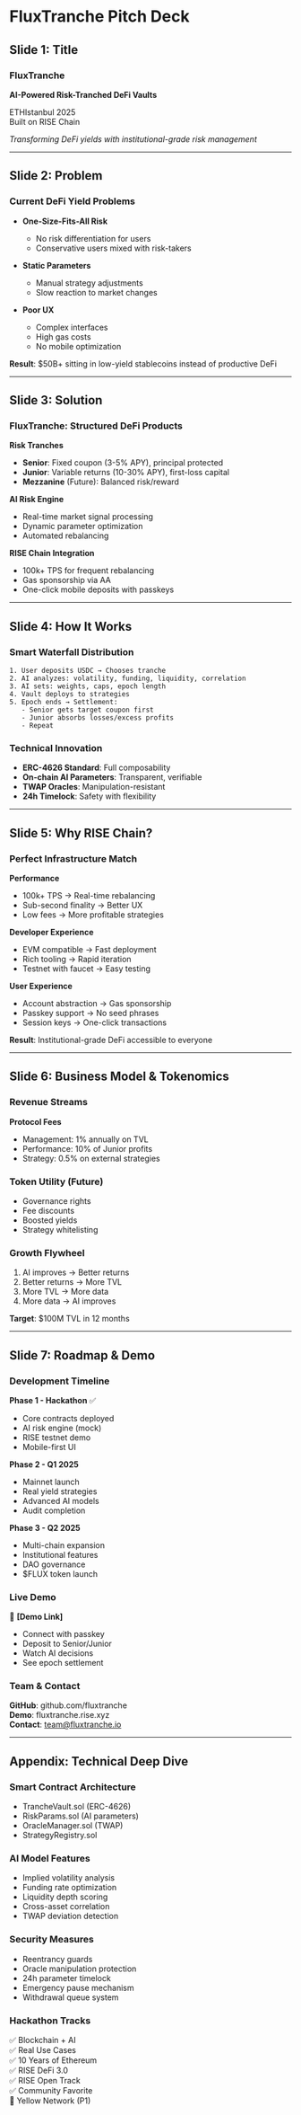 # FluxTranche Pitch Deck

## Slide 1: Title
### FluxTranche
**AI-Powered Risk-Tranched DeFi Vaults**

ETHIstanbul 2025  
Built on RISE Chain

*Transforming DeFi yields with institutional-grade risk management*

---

## Slide 2: Problem

### Current DeFi Yield Problems

- **One-Size-Fits-All Risk** 
  - No risk differentiation for users
  - Conservative users mixed with risk-takers
  
- **Static Parameters**
  - Manual strategy adjustments
  - Slow reaction to market changes
  
- **Poor UX**
  - Complex interfaces
  - High gas costs
  - No mobile optimization

**Result**: $50B+ sitting in low-yield stablecoins instead of productive DeFi

---

## Slide 3: Solution

### FluxTranche: Structured DeFi Products

**Risk Tranches**
- **Senior**: Fixed coupon (3-5% APY), principal protected
- **Junior**: Variable returns (10-30% APY), first-loss capital
- **Mezzanine** (Future): Balanced risk/reward

**AI Risk Engine**
- Real-time market signal processing
- Dynamic parameter optimization
- Automated rebalancing

**RISE Chain Integration**
- 100k+ TPS for frequent rebalancing
- Gas sponsorship via AA
- One-click mobile deposits with passkeys

---

## Slide 4: How It Works

### Smart Waterfall Distribution

```
1. User deposits USDC → Chooses tranche
2. AI analyzes: volatility, funding, liquidity, correlation
3. AI sets: weights, caps, epoch length
4. Vault deploys to strategies
5. Epoch ends → Settlement:
   - Senior gets target coupon first
   - Junior absorbs losses/excess profits
   - Repeat
```

### Technical Innovation
- **ERC-4626 Standard**: Full composability
- **On-chain AI Parameters**: Transparent, verifiable
- **TWAP Oracles**: Manipulation-resistant
- **24h Timelock**: Safety with flexibility

---

## Slide 5: Why RISE Chain?

### Perfect Infrastructure Match

**Performance**
- 100k+ TPS → Real-time rebalancing
- Sub-second finality → Better UX
- Low fees → More profitable strategies

**Developer Experience**  
- EVM compatible → Fast deployment
- Rich tooling → Rapid iteration
- Testnet with faucet → Easy testing

**User Experience**
- Account abstraction → Gas sponsorship
- Passkey support → No seed phrases
- Session keys → One-click transactions

**Result**: Institutional-grade DeFi accessible to everyone

---

## Slide 6: Business Model & Tokenomics

### Revenue Streams

**Protocol Fees**
- Management: 1% annually on TVL
- Performance: 10% of Junior profits
- Strategy: 0.5% on external strategies

### Token Utility (Future)
- Governance rights
- Fee discounts
- Boosted yields
- Strategy whitelisting

### Growth Flywheel
1. AI improves → Better returns
2. Better returns → More TVL
3. More TVL → More data
4. More data → AI improves

**Target**: $100M TVL in 12 months

---

## Slide 7: Roadmap & Demo

### Development Timeline

**Phase 1 - Hackathon** ✅
- Core contracts deployed
- AI risk engine (mock)
- RISE testnet demo
- Mobile-first UI

**Phase 2 - Q1 2025**
- Mainnet launch
- Real yield strategies
- Advanced AI models
- Audit completion

**Phase 3 - Q2 2025**
- Multi-chain expansion
- Institutional features
- DAO governance
- $FLUX token launch

### Live Demo
🎥 **[Demo Link]**
- Connect with passkey
- Deposit to Senior/Junior
- Watch AI decisions
- See epoch settlement

### Team & Contact
**GitHub**: github.com/fluxtranche  
**Demo**: fluxtranche.rise.xyz  
**Contact**: team@fluxtranche.io

---

## Appendix: Technical Deep Dive

### Smart Contract Architecture
- TrancheVault.sol (ERC-4626)
- RiskParams.sol (AI parameters)
- OracleManager.sol (TWAP)
- StrategyRegistry.sol

### AI Model Features
- Implied volatility analysis
- Funding rate optimization
- Liquidity depth scoring
- Cross-asset correlation
- TWAP deviation detection

### Security Measures
- Reentrancy guards
- Oracle manipulation protection
- 24h parameter timelock
- Emergency pause mechanism
- Withdrawal queue system

### Hackathon Tracks
✅ Blockchain + AI  
✅ Real Use Cases  
✅ 10 Years of Ethereum  
✅ RISE DeFi 3.0  
✅ RISE Open Track  
✅ Community Favorite  
🔄 Yellow Network (P1)
